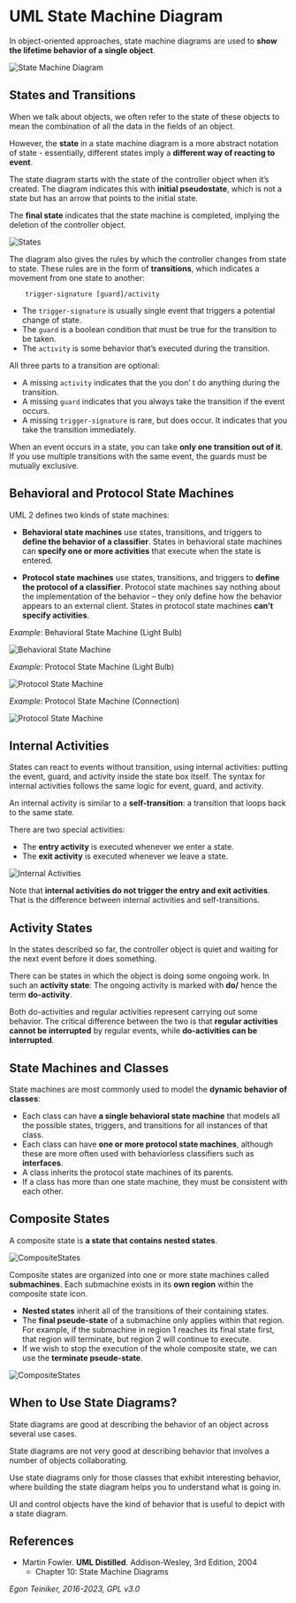 # UML State Machine Diagram

In object-oriented approaches, state machine diagrams are used to **show the lifetime behavior of a single object**.

![State Machine Diagram](figures/StateMachineDiagram-Demo.png)

## States and Transitions
When we talk about objects, we often refer to the state of these objects to mean 
the combination of all the data in the fields of an object. 

However, the **state** in a state machine diagram is a more abstract notation of state - 
essentially, different states imply a **different way of reacting to event**.

The state diagram starts with the state of the controller object when it’s created. 
The diagram indicates this with **initial pseudostate**, which is not a state but 
has an arrow that points to the initial state. 

The **final state** indicates that the state machine is completed, implying the deletion 
of the controller object.

![States](figures/SM-States.png)

The diagram also gives the rules by which the controller changes from state to state. 
These rules are in the form of **transitions**, which indicates a movement from one state 
to another:
```
    trigger-signature [guard]/activity 
```
* The `trigger-signature` is usually single event that triggers a potential change of state.
* The `guard` is a boolean condition that must be true for the transition to be taken.
* The `activity` is some behavior that’s executed during the transition.

All three parts to a transition are optional:
* A missing `activity` indicates that the you don’ t do anything during the transition.
* A missing `guard` indicates that you always take the transition if the event occurs.
* A missing `trigger-signature` is rare, but does occur. 
    It indicates that you take the transition immediately.

When an event occurs in a state, you can take **only one transition out of it**. 
If you use multiple transitions with the same event, the guards must be mutually exclusive. 


## Behavioral and Protocol State Machines

UML 2 defines two kinds of state machines:
* **Behavioral state machines** use states, transitions, and triggers to **define the 
    behavior of a classifier**. States in behavioral state machines can **specify one 
    or more activities** that execute when the state is entered.

* **Protocol state machines** use states, transitions, and triggers to **define the 
    protocol of a classifier**. Protocol state machines say nothing about the 
    implementation of the behavior – they only define how the behavior appears to 
    an external client.
    States in protocol state machines **can’t specify activities**.  

_Example_: Behavioral State Machine (Light Bulb)

![Behavioral State Machine](figures/SM-BehavioralSM.png)

_Example_: Protocol State Machine (Light Bulb)

![Protocol State Machine](figures/SM-ProtocolSM.png)

_Example_: Protocol State Machine (Connection)

![Protocol State Machine](figures/PSM-Connection.png)

## Internal Activities
States can react to events without transition, using internal activities: 
putting the event, guard, and activity inside the state box itself.
The syntax for internal activities follows the same logic for event, guard, and activity.

An internal activity is similar to a **self-transition**: a transition that 
loops back to the same state.

There are two special activities:
* The **entry activity** is executed whenever we enter a state.
* The **exit activity** is executed whenever we leave a state.

![Internal Activities](figures/SM-InternalActivities.png)

Note that **internal activities do not trigger the entry and exit activities**. 
That is the difference between internal activities and self-transitions.


## Activity States

In the states described so far, the controller object is quiet and waiting for 
the next event before it does something.

There can be states in which the object is doing some ongoing work.
In such an **activity state**: The ongoing activity is marked with **do/** 
hence the term **do-activity**.

Both do-activities and regular activities represent carrying out some behavior. 
The critical difference between the two is that **regular activities cannot be 
interrupted** by regular events, while **do-activities can be interrupted**. 

## State Machines and Classes
State machines are most commonly used to model the **dynamic behavior of classes**:
* Each class can have **a single behavioral state machine** that models all the 
    possible states, triggers, and transitions for all instances of that class.
* Each class can have **one or more protocol state machines**, although these 
    are more often used with behaviorless classifiers such as **interfaces**.
* A class inherits the protocol state machines of its parents.
* If a class has more than one state machine, they must be consistent with each other.

## Composite States

A composite state is **a state that contains nested states**.

![CompositeStates](figures/SM-CompositeStates.png)

Composite states are organized into one or more state machines called **submachines**. 
Each submachine exists in its **own region** within the composite state icon.

* **Nested states** inherit all of the transitions of their containing states.
* The **final pseude-state** of a submachine only applies within that region. 
    For example, if the submachine in region 1 reaches its final state first, 
    that region will terminate, but region 2 will continue to execute.
* If we wish to stop the execution of the whole composite state, we can use 
    the **terminate pseude-state**. 

![CompositeStates](figures/SM-CompositeStates2.png)


## When to Use State Diagrams?

State diagrams are good at describing the behavior of an object across several 
use cases.

State diagrams are not very good at describing behavior that involves a number 
of objects collaborating.

Use state diagrams only for those classes that exhibit interesting behavior, where building 
the state diagram helps you to understand what is going in.

UI and control objects have the kind of behavior that is useful to depict with 
a state diagram.



## References
* Martin Fowler. **UML Distilled**. Addison-Wesley, 3rd Edition, 2004
    * Chapter 10: State Machine Diagrams

*Egon Teiniker, 2016-2023, GPL v3.0*